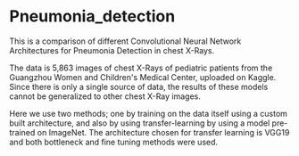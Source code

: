 # Pneumonia_detection

This is a comparison of different Convolutional Neural Network Architectures for Pneumonia Detection in chest X-Rays.

The data is 5,863 images of chest X-Rays of pediatric patients from the Guangzhou Women and Children's Medical Center, uploaded on Kaggle.
Since there is only a single source of data, the results of these models cannot be generalized to other chest X-Ray images.

Here we use two methods; one by training on the data itself using a custom built architecture, and also by using transfer-learning by using a model pre-trained on ImageNet.
The architecture chosen for transfer learning is VGG19 and both bottleneck and fine tuning methods were used.
